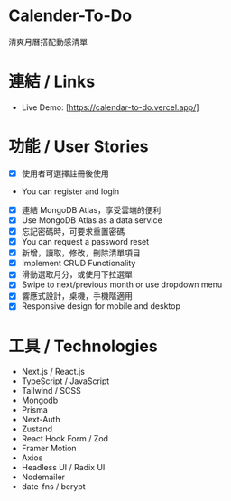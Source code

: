 # Calender-To-Do

清爽月曆搭配動感清單

# 連結 / Links

- Live Demo: [https://calendar-to-do.vercel.app/]

# 功能 / User Stories

- [x] 使用者可選擇註冊後使用
- You can register and login
- [x] 連結 MongoDB Atlas，享受雲端的便利
- [x] Use MongoDB Atlas as a data service
- [x] 忘記密碼時，可要求重置密碼
- [x] You can request a password reset
- [x] 新增，讀取，修改，刪除清單項目
- [x] Implement CRUD Functionality
- [x] 滑動選取月分，或使用下拉選單
- [x] Swipe to next/previous month or use dropdown menu
- [x] 響應式設計，桌機，手機階適用
- [x] Responsive design for mobile and desktop

# 工具 / Technologies

- Next.js / React.js
- TypeScript / JavaScript
- Tailwind / SCSS
- Mongodb
- Prisma
- Next-Auth
- Zustand
- React Hook Form / Zod
- Framer Motion
- Axios
- Headless UI / Radix UI
- Nodemailer
- date-fns / bcrypt
